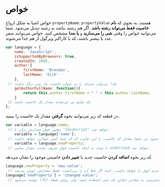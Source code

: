 # خواص

خواص اشیا به شکل ازواج `propertyName`: `propertyValue` هستند، به نحوی که **نام خاصیت فقط می‌تواند رشته باشد**. اگر هم رشته نباشد به رشته تبدیل می‌شود. شما می‌توانید خواص را وقتی **شی را می‌سازید** و **یا بعدا** مشخص کنید. خواص می‌توانند صفر عدد یا بیشتر باشند، که با کاراکتر ویرگول از هم جدا می‌شوند.
```js
var language = {
    name: 'JavaScript',
    isSupportedByBrowsers: true,
    createdIn: 1995,
    author:{
        firstName: 'Brendan',
        lastName: 'Eich'
    },
 // بله! می‌توان شی‌ای را به عنوان خاصیت یک شی دیگر داشت
    getAuthorFullName: function(){
        return this.author.firstName + " " + this.author.lastName;    
    }
 // بله توابع نیز می‌توانند مقدار یک خاصیت باشند.
};

```
در قطعه کد زیر می‌توانید نحوه **گرفتن** مقدار یک خاصیت را ببینید..
```js
var variable = language.name;
 // متغییر فوق مقدارش برابر با "JavaScript" خواهد شد.
    variable = language['name'];
 // این شیوه نیز دقیقا معادل کد بالاست، با این تفاوت که کد شما کمتر خوانایی خواهد داشت.
    variable = language.newProperty; 
 // با توجه به اینکه خاصیت فوق تعریف نشده، مقدار متغییر undefined خواهد شد.
```

کد زیر نجوه **اضافه کردن** خاصیت جدید یا **تغییر دادن** خاصیتی موجود را نشان می‌دهد.
```js
language.newProperty = 'new value';
 // حالا شی ما خاصیت جدید فوق را خواهد داشت. البته اگر قبلا آن را می‌داشت، فقط مقدارش عوض می‌شد.
language['newProperty'] = 'changed value';
 // باز هم مثل کمی بالاتر، این کد هم می‌تواند برای دسترسی به مقادیر خواص یک شی استفاده شود، ولی روش نقطه (بالا) توصیه می‌شود.
```
